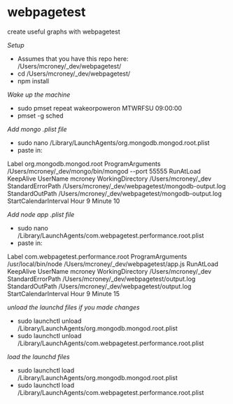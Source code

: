 webpagetest
===========

create useful graphs with webpagetest

*Setup*
- Assumes that you have this repo here: /Users/mcroney/_dev/webpagetest/
- cd /Users/mcroney/_dev/webpagetest/
- npm install

*Wake up the machine*
- sudo pmset repeat wakeorpoweron MTWRFSU 09:00:00
- pmset -g sched

*Add mongo .plist file*
- sudo nano /Library/LaunchAgents/org.mongodb.mongod.root.plist
- paste in:
<?xml version="1.0" encoding="UTF-8"?>
<!DOCTYPE plist PUBLIC "-//Apple//DTD PLIST 1.0//EN" "http://www.apple.com/DTDs/PropertyList-1.0.dtd">
<plist version="1.0">
<dict>
  <key>Label</key>
  <string>org.mongodb.mongod.root</string>
  <key>ProgramArguments</key>
  <array>
    <string>/Users/mcroney/_dev/mongo/bin/mongod</string>
    <string>--port</string>
    <string>55555</string>
  </array>
  <key>RunAtLoad</key>
  <false/>
  <key>KeepAlive</key>
  <false/>
  <key>UserName</key>
  <string>mcroney</string>
  <key>WorkingDirectory</key>
  <string>/Users/mcroney/_dev</string>
  <key>StandardErrorPath</key>
  <string>/Users/mcroney/_dev/webpagetest/mongodb-output.log</string>
  <key>StandardOutPath</key>
  <string>/Users/mcroney/_dev/webpagetest/mongodb-output.log</string>
  <key>StartCalendarInterval</key>
  <dict>
    <key>Hour</key>
    <integer>9</integer>
    <key>Minute</key>
    <integer>10</integer>
  </dict>
</dict>
</plist>

*Add node app .plist file*
- sudo nano /Library/LaunchAgents/com.webpagetest.performance.root.plist
- paste in:
<?xml version="1.0" encoding="UTF-8"?>
<!DOCTYPE plist PUBLIC "-//Apple//DTD PLIST 1.0//EN" "http://www.apple.com/DTDs/PropertyList-1.0.dtd">
<plist version="1.0">
<dict>
  <key>Label</key>
  <string>com.webpagetest.performance.root</string>
  <key>ProgramArguments</key>
  <array>
    <string>/usr/local/bin/node</string>
    <string>/Users/mcroney/_dev/webpagetest/app.js</string>
  </array>
  <key>RunAtLoad</key>
  <false/>
  <key>KeepAlive</key>
  <false/>
  <key>UserName</key>
  <string>mcroney</string>
  <key>WorkingDirectory</key>
  <string>/Users/mcroney/_dev</string>
  <key>StandardErrorPath</key>
  <string>/Users/mcroney/_dev/webpagetest/output.log</string>
  <key>StandardOutPath</key>
  <string>/Users/mcroney/_dev/webpagetest/output.log</string>
  <key>StartCalendarInterval</key>
  <dict>
    <key>Hour</key>
    <integer>9</integer>
    <key>Minute</key>
    <integer>15</integer>
  </dict>
</dict>
</plist>

*unload the launchd files if you made changes*
- sudo launchctl unload /Library/LaunchAgents/org.mongodb.mongod.root.plist
- sudo launchctl unload /Library/LaunchAgents/com.webpagetest.performance.root.plist

*load the launchd files*
- sudo launchctl load /Library/LaunchAgents/org.mongodb.mongod.root.plist
- sudo launchctl load /Library/LaunchAgents/com.webpagetest.performance.root.plist
